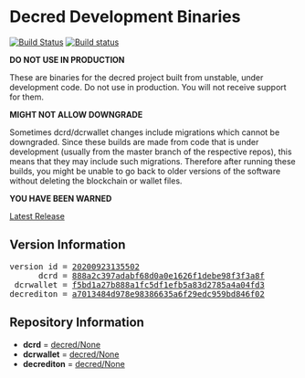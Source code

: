 
# Decred Development Binaries

[![Build Status](https://travis-ci.org/matheusd/decred-weekly-builds.svg?branch=v20200923135502)](https://travis-ci.org/matheusd/decred-weekly-builds) [![Build status](https://ci.appveyor.com/api/projects/status/hncgrnv0xuqb6s3c/branch/master?svg=true)](https://ci.appveyor.com/project/matheusd/decred-weekly-builds/branch/master)


**DO NOT USE IN PRODUCTION**

These are binaries for the decred project built from unstable, under development
code. Do not use in production. You will not receive support for them.

**MIGHT NOT ALLOW DOWNGRADE**

Sometimes dcrd/dcrwallet changes include migrations which cannot be downgraded.
Since these builds are made from code that is under development (usually from
the master branch of the respective repos), this means that they may include such
migrations. Therefore after running these builds, you might be unable to go back
to older versions of the software without deleting the blockchain or wallet
files.

**YOU HAVE BEEN WARNED**

[Latest Release](https://github.com/matheusd/decred-weekly-builds/releases/latest)

## Version Information

<pre>
version id = <a href="https://github.com/matheusd/decred-weekly-builds/releases/tag/v20200923135502">20200923135502</a>
      dcrd = <a href="https://github.com/decred/dcrd/commits/888a2c397adabf68d0a0e1626f1debe98f3f3a8f">888a2c397adabf68d0a0e1626f1debe98f3f3a8f</a>
 dcrwallet = <a href="https://github.com/decred/dcrwallet/commits/f5bd1a27b888a1fc5df1efb5a83d2785a4a04fd3">f5bd1a27b888a1fc5df1efb5a83d2785a4a04fd3</a>
decrediton = <a href="https://github.com/decred/decrediton/commits/a7013484d978e98386635a6f29edc959bd846f02">a7013484d978e98386635a6f29edc959bd846f02</a>
</pre>

## Repository Information

- **dcrd** = [decred/None](https://github.com/decred/dcrd)
- **dcrwallet** = [decred/None](https://github.com/decred/dcrwallet)
- **decrediton** = [decred/None](https://github.com/decred/decrediton)


